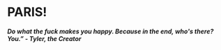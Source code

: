 # PARIS!
***Do what the fuck makes you happy. Because in the end, who's there? You.” - Tyler, the Creator***
